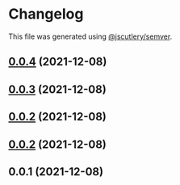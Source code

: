 # Changelog

This file was generated using [@jscutlery/semver](https://github.com/jscutlery/semver).

## [0.0.4](https://github.com/plimble/jaco/compare/api-client-0.0.3...api-client-0.0.4) (2021-12-08)



## [0.0.3](https://github.com/plimble/jaco/compare/api-client-0.0.2...api-client-0.0.3) (2021-12-08)



## [0.0.2](https://github.com/plimble/jaco/compare/api-client-0.0.1...api-client-0.0.2) (2021-12-08)



## [0.0.2](https://github.com/plimble/jaco/compare/api-client-0.0.1...api-client-0.0.2) (2021-12-08)



## 0.0.1 (2021-12-08)
